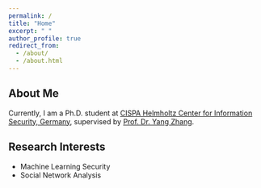 ```yaml
---
permalink: /
title: "Home"
excerpt: " "
author_profile: true
redirect_from: 
  - /about/
  - /about.html
---
```

## About Me
Currently, I am a Ph.D. student at [CISPA Helmholtz Center for Information Security, Germany](https://cispa.de/en), supervised by [Prof. Dr. Yang Zhang](https://yangzhangalmo.github.io/). 

## Research Interests
* Machine Learning Security
* Social Network Analysis

<!-- ## Miscellaneous

### Hobbies

#### Travel
* Carried by my girlfriend.
* Especially ancient ruins.

#### Electronic games
* League of Legends
  * The former Master Challenger in the bottom lane, but now Volibear is dead.
  * Being carried by the supervisor and senior apprentices XD.
* DNF 
  * Old guy's game, :D
  * One attack 999999

### Others
Let me think...)-->
